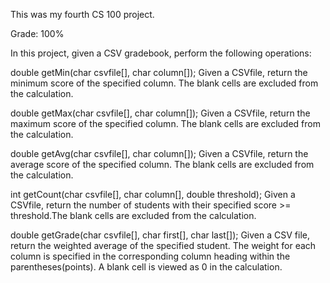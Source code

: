 This was my fourth CS 100 project.

Grade: 100%

In this project, given a CSV gradebook, perform the following operations:

double getMin(char csvfile[], char column[]); Given a CSVfile, return the minimum score of the specified column. The blank cells are excluded from the calculation.

double getMax(char csvfile[], char column[]); Given a CSVfile, return the maximum score of the specified column. The blank cells are excluded from the calculation.

double getAvg(char csvfile[], char column[]); Given a CSVfile, return the average score of the specified column. The blank cells are excluded from the calculation.

int getCount(char csvfile[], char column[], double threshold); Given a CSVfile, return the number of students with their specified score >= threshold.The blank cells are excluded from the calculation.

double getGrade(char csvfile[], char first[], char last[]); Given a CSV file, return the weighted average of the specified student. The weight for each column is specified in the corresponding column heading within the parentheses(points). A blank cell is viewed as 0 in the calculation.
